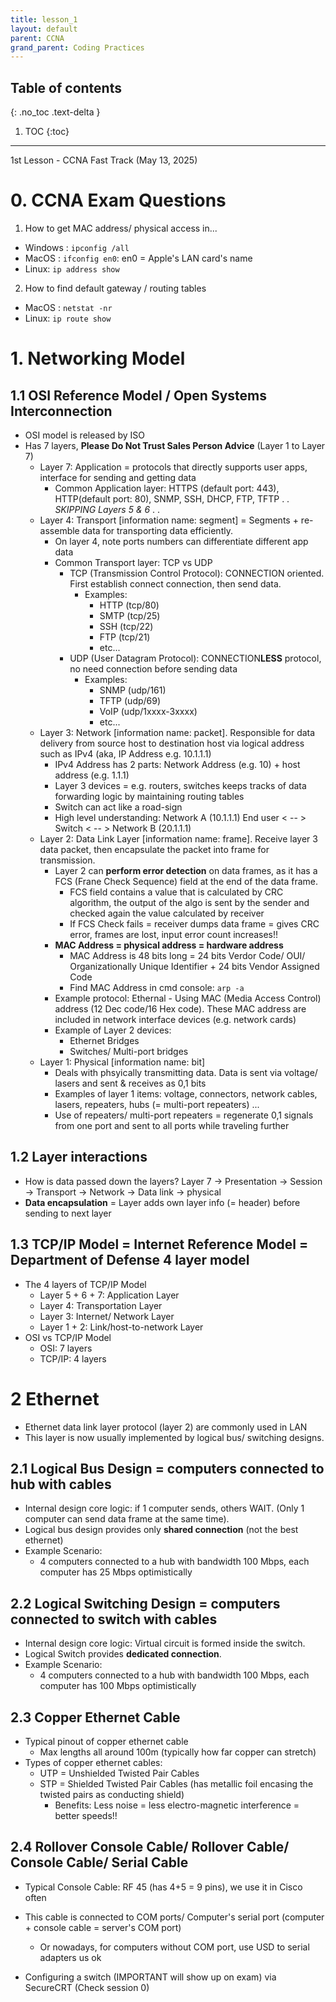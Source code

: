 ```yaml
---
title: lesson_1
layout: default
parent: CCNA
grand_parent: Coding Practices
---
```

## Table of contents
{: .no_toc .text-delta }

1. TOC
{:toc}

---

1st Lesson - CCNA Fast Track (May 13, 2025)

# 0. CCNA Exam Questions

1. How to get MAC address/ physical access in...
- Windows : `ipconfig /all`
- MacOS : `ifconfig en0`: en0 = Apple's LAN card's name
- Linux: `ip address show`

2. How to find default gateway / routing tables
- MacOS : `netstat -nr`
- Linux: `ip route show`

# 1. Networking Model

## 1.1 OSI Reference Model / Open Systems Interconnection
- OSI model is released by ISO
- Has 7 layers, **Please Do Not Trust Sales Person Advice** (Layer 1 to Layer 7)
    - Layer 7: Application = protocols that directly supports user apps, interface for sending and getting data
        - Common Application layer: HTTPS (default port: 443), HTTP(default port: 80), SNMP, SSH, DHCP, FTP, TFTP
        .
        .
        *SKIPPING Layers 5 & 6*
        .
        .
    - Layer 4: Transport [information name: segment] = Segments + re-assemble data for transporting data efficiently. 
        - On layer 4, note ports numbers can differentiate different app data
        - Common Transport layer: TCP vs UDP
            - TCP (Transmission Control Protocol): CONNECTION oriented. First establish connect connection, then send data.
                - Examples: 
                    - HTTP (tcp/80)
                    - SMTP (tcp/25)
                    - SSH (tcp/22)
                    - FTP (tcp/21)
                    - etc...
            - UDP (User Datagram Protocol): CONNECTION**LESS** protocol, no need connection before sending data
                - Examples:
                    - SNMP (udp/161)
                    - TFTP (udp/69)
                    - VoIP (udp/1xxxx-3xxxx)
                    - etc...
    - Layer 3: Network [information name: packet]. Responsible for data delivery from source host to destination host via logical address such as IPv4 (aka, IP Address e.g. 10.1.1.1)
        - IPv4 Address has 2 parts: Network Address (e.g. 10) + host address (e.g. 1.1.1)
        - Layer 3 devices = e.g. routers, switches keeps tracks of data forwarding logic by maintaining routing tables
        - Switch can act like a road-sign
        - High level understanding: Network A (10.1.1.1) End user < -- > Switch < -- > Network B (20.1.1.1)
    - Layer 2: Data Link Layer [information name: frame]. Receive layer 3 data packet, then encapsulate the packet into frame for transmission.
        - Layer 2 can **perform error detection** on data frames, as it has a FCS (Frane Check Sequence) field at the end of the data frame.
            - FCS field contains a value that is calculated by CRC algorithm, the output of the algo is sent by the sender and checked again the value calculated by receiver
            - If FCS Check fails = receiver dumps data frame = gives CRC error, frames are lost, input error count increases!! 
        - **MAC Address = physical address = hardware address**
            - MAC Address is 48 bits long = 24 bits Verdor Code/ OUI/ Organizationally Unique Identifier + 24 bits Vendor Assigned Code
            - Find MAC Address in cmd console: `arp -a`
        - Example protocol: Ethernal - Using MAC (Media Access Control) address (12 Dec code/16 Hex code). These MAC address are included in network interface devices (e.g. network cards)
        - Example of Layer 2 devices: 
            - Ethernet Bridges 
            - Switches/ Multi-port bridges 
    - Layer 1: Physical [information name: bit]
        - Deals with phsyically transmitting data. Data is sent via voltage/ lasers and sent & receives as 0,1 bits
        - Examples of layer 1 items: voltage, connectors, network cables, lasers, repeaters, hubs (= multi-port repeaters) ...
        - Use of repeaters/ multi-port repeaters = regenerate 0,1 signals from one port and sent to all ports while traveling further

## 1.2 Layer interactions
- How is data passed down the layers? Layer 7 -> Presentation -> Session -> Transport -> Network -> Data link -> physical
- **Data encapsulation** = Layer adds own layer info (= header) before sending to next layer 

## 1.3 TCP/IP Model = Internet Reference Model = Department of Defense 4 layer model
- The 4 layers of TCP/IP Model
    - Layer 5 + 6 + 7: Application Layer
    - Layer 4: Transportation Layer
    - Layer 3: Internet/ Network Layer
    - Layer 1 + 2: Link/host-to-network Layer
- OSI vs TCP/IP Model
    - OSI: 7 layers
    - TCP/IP: 4 layers


# 2 Ethernet

- Ethernet data link layer protocol (layer 2) are commonly used in LAN
- This layer is now usually implemented by logical bus/ switching designs.

## 2.1 Logical Bus Design = computers connected to hub with cables
- Internal design core logic: if 1 computer sends, others WAIT. (Only 1 computer can send data frame at the same time). 
- Logical bus design provides only **shared connection** (not the best ethernet)
- Example Scenario:
    - 4 computers connected to a hub with bandwidth 100 Mbps, each computer has 25 Mbps optimistically

## 2.2 Logical Switching Design = computers connected to switch with cables
- Internal design core logic: Virtual circuit is formed inside the switch.
- Logical Switch provides **dedicated connection**.
- Example Scenario:
    - 4 computers connected to a hub with bandwidth 100 Mbps, each computer has 100 Mbps optimistically

## 2.3 Copper Ethernet Cable
- Typical pinout of copper ethernet cable
    - Max lengths all around 100m (typically how far copper can stretch)
- Types of copper ethernet cables: 
    - UTP = Unshielded Twisted Pair Cables
    - STP = Shielded Twisted Pair Cables (has metallic foil encasing the twisted pairs as conducting shield)
        - Benefits: Less noise = less electro-magnetic interference = better speeds!!

## 2.4 Rollover Console Cable/ Rollover Cable/ Console Cable/ Serial Cable
- Typical Console Cable: RF 45 (has 4+5 = 9 pins), we use it in Cisco often
- This cable is connected to COM ports/ Computer's serial port (computer + console cable = server's COM port)
    - Or nowadays, for computers without COM port, use USD to serial adapters us ok

- Configuring a switch (IMPORTANT will show up on exam) via SecureCRT (Check session 0)